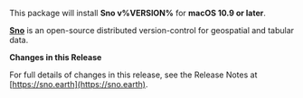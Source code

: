 This package will install **Sno v%VERSION%** for **macOS 10.9 or later**.

[**Sno**](https://sno.earth) is an open-source distributed version-control for geospatial and tabular data.

**Changes in this Release**

For full details of changes in this release, see the Release Notes at [https://sno.earth](https://sno.earth).

